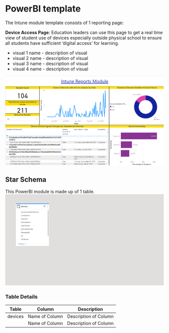 # PowerBI template
The Intune module template consists of 1 reporting page:

<strong> Device Access Page</strong>: Education leaders can use this page to get a real time view of student use of devices especially outside physical school to ensure all students have sufficient ‘digital access’ for learning.
 - visual 1 name - description of visual
 - visual 2 name - description of visual
 - visual 3 name - description of visual
 - visual 4 name - description of visual

![image](https://github.com/cstohlmann/oea-intune-module/blob/0b36a9e9d2e194956049073f840eff3f7b690be6/docs/images/Intune%20PowerBI%20Dashboard.png)

## Star Schema
This PowerBI module is made up of 1 table.
![image](https://github.com/cstohlmann/oea-intune-module/blob/e2e5e532bf20963da4e5d3f8d02420f8f204473f/docs/images/Intune%20Semantic%20Model.png)

### Table Details 
| Table | Column | Description |
| --- | --- | --- |
| devices| Name of Column | Description of Column |
| | Name of Column | Description of Column  |
